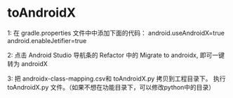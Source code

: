 # toAndroidX

1: 在 gradle.properties 文件中中添加下面的代码：
   android.useAndroidX=true
   android.enableJetifier=true
 
2: 点击 Android Studio 导航条的 Refactor 中的 Migrate to androidx, 即可一键转为 androidX

3: 把 androidx-class-mapping.csv和 toAndroidX.py 拷贝到工程目录下。 执行 toAndroidX.py 文件。（如果不想在功能目录下，可以修改python中的目录）


   
